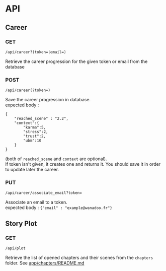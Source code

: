 API
===


## Career

### GET
	
	/api/career?(token=|email=)

Retrieve the career progression for the given token or email from the database

### POST

	/api/career(?token=)

Save the career progression in database.  
expected body : 
```
{
	"reached_scene" : "2.2",
	"context":{
		"karma":5,
		"stress":2,
		"trust":2,
		"ubm":10
	}
}
```

(both of `reached_scene` and `context` are optional).  
If token isn't given, it creates one and returns it. You should save it in order to update later the career.

### PUT

	/api/career/associate_email?token=

Associate an email to a token.  
expected body : `{"email" : "example@wanadoo.fr"}`

## Story Plot

### GET

	/api/plot

Retrieve the list of opened chapters and their scenes from the `chapters` folder.
See [app/chapters/README.md](../app/chapters/README.md)
